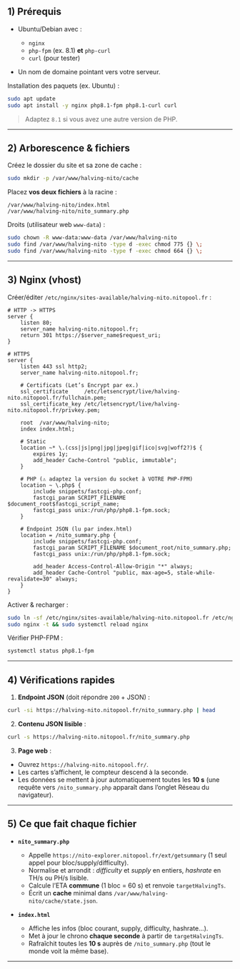 ## 1) Prérequis

* Ubuntu/Debian avec :

  * `nginx`
  * `php-fpm` (ex. 8.1) **et** `php-curl`
  * `curl` (pour tester)
* Un nom de domaine pointant vers votre serveur.

Installation des paquets (ex. Ubuntu) :

```bash
sudo apt update
sudo apt install -y nginx php8.1-fpm php8.1-curl curl
```

> Adaptez `8.1` si vous avez une autre version de PHP.

---

## 2) Arborescence & fichiers

Créez le dossier du site et sa zone de cache :

```bash
sudo mkdir -p /var/www/halving-nito/cache
```

Placez **vos deux fichiers** à la racine :

```
/var/www/halving-nito/index.html
/var/www/halving-nito/nito_summary.php
```

Droits (utilisateur web `www-data`) :

```bash
sudo chown -R www-data:www-data /var/www/halving-nito
sudo find /var/www/halving-nito -type d -exec chmod 775 {} \;
sudo find /var/www/halving-nito -type f -exec chmod 664 {} \;
```

---

## 3) Nginx (vhost)

Créer/éditer `/etc/nginx/sites-available/halving-nito.nitopool.fr` :

```nginx
# HTTP -> HTTPS
server {
    listen 80;
    server_name halving-nito.nitopool.fr;
    return 301 https://$server_name$request_uri;
}

# HTTPS
server {
    listen 443 ssl http2;
    server_name halving-nito.nitopool.fr;

    # Certificats (Let’s Encrypt par ex.)
    ssl_certificate     /etc/letsencrypt/live/halving-nito.nitopool.fr/fullchain.pem;
    ssl_certificate_key /etc/letsencrypt/live/halving-nito.nitopool.fr/privkey.pem;

    root  /var/www/halving-nito;
    index index.html;

    # Static
    location ~* \.(css|js|png|jpg|jpeg|gif|ico|svg|woff2?)$ {
        expires 1y;
        add_header Cache-Control "public, immutable";
    }

    # PHP (⚠️ adaptez la version du socket à VOTRE PHP-FPM)
    location ~ \.php$ {
        include snippets/fastcgi-php.conf;
        fastcgi_param SCRIPT_FILENAME $document_root$fastcgi_script_name;
        fastcgi_pass unix:/run/php/php8.1-fpm.sock;
    }

    # Endpoint JSON (lu par index.html)
    location = /nito_summary.php {
        include snippets/fastcgi-php.conf;
        fastcgi_param SCRIPT_FILENAME $document_root/nito_summary.php;
        fastcgi_pass unix:/run/php/php8.1-fpm.sock;

        add_header Access-Control-Allow-Origin "*" always;
        add_header Cache-Control "public, max-age=5, stale-while-revalidate=30" always;
    }
}
```

Activer & recharger :

```bash
sudo ln -sf /etc/nginx/sites-available/halving-nito.nitopool.fr /etc/nginx/sites-enabled/
sudo nginx -t && sudo systemctl reload nginx
```

Vérifier PHP-FPM :

```bash
systemctl status php8.1-fpm
```

---

## 4) Vérifications rapides

1. **Endpoint JSON** (doit répondre `200` + JSON) :

```bash
curl -si https://halving-nito.nitopool.fr/nito_summary.php | head
```

2. **Contenu JSON lisible** :

```bash
curl -s https://halving-nito.nitopool.fr/nito_summary.php
```

3. **Page web** :

* Ouvrez `https://halving-nito.nitopool.fr/`.
* Les cartes s’affichent, le compteur descend à la seconde.
* Les données se mettent à jour automatiquement toutes les **10 s** (une requête vers `/nito_summary.php` apparaît dans l’onglet Réseau du navigateur).

---

## 5) Ce que fait chaque fichier

* **`nito_summary.php`**

  * Appelle `https://nito-explorer.nitopool.fr/ext/getsummary` (1 seul appel pour bloc/supply/difficulty).
  * Normalise et arrondit : *difficulty* et *supply* en entiers, *hashrate* en TH/s ou PH/s lisible.
  * Calcule l’ETA **commune** (1 bloc = 60 s) et renvoie `targetHalvingTs`.
  * Écrit un **cache** minimal dans `/var/www/halving-nito/cache/state.json`.

* **`index.html`**

  * Affiche les infos (bloc courant, supply, difficulty, hashrate…).
  * Met à jour le chrono **chaque seconde** à partir de `targetHalvingTs`.
  * Rafraîchit toutes les **10 s** auprès de `/nito_summary.php` (tout le monde voit la même base).

---



